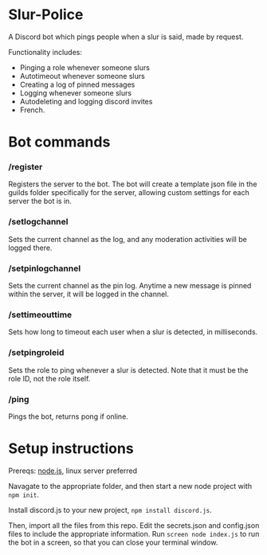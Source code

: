 # Slur-Police
A Discord bot which pings people when a slur is said, made by request.

Functionality includes:
- Pinging a role whenever someone slurs
- Autotimeout whenever someone slurs
- Creating a log of pinned messages
- Logging whenever someone slurs
- Autodeleting and logging discord invites
- French.

# Bot commands

### /register
Registers the server to the bot. The bot will create a template json file in the guilds folder specifically for the server, allowing custom settings for each server the bot is in.

### /setlogchannel
Sets the current channel as the log, and any moderation activities will be logged there.

### /setpinlogchannel
Sets the current channel as the pin log. Anytime a new message is pinned within the server, it will be logged in the channel.

### /settimeouttime
Sets how long to timeout each user when a slur is detected, in milliseconds.

### /setpingroleid 
Sets the role to ping whenever a slur is detected. Note that it must be the role ID, not the role itself.

### /ping
Pings the bot, returns pong if online.



# Setup instructions
Prereqs: [node.js](https://nodejs.org/), linux server preferred

Navagate to the appropriate folder, and then start a new node project with `npm init`.

Install discord.js to your new project, `npm install discord.js`.

Then, import all the files from this repo. Edit the secrets.json and config.json files to include the appropriate information. Run `screen node index.js` to run the bot in a screen, so that you can close your terminal window. 






